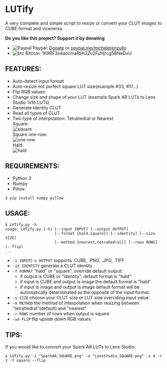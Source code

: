 # LUTify

A very complete and simple script to resize or convert your CLUT images to CUBE format and viceversa.

**Do you like this project? Support it by donating**

- ![Paypal](https://raw.githubusercontent.com/reek/anti-adblock-killer/gh-pages/images/paypal.png) Paypal: [Donate](https://www.paypal.com/donate?hosted_button_id=XQ8QUEME5JZMN) or [paypal.me/michelerenzullo](https://paypal.me/michelerenzullo)
- ![btc](https://raw.githubusercontent.com/reek/anti-adblock-killer/gh-pages/images/bitcoin.png) Bitcoin: 1K9RF3s4aocmaRbh2Zu2FuHjrcg5BNeDxU

## FEATURES:

* Auto-detect input format
* Auto-resize not perfect square LUT size(example #33, #17...)
* Flip RGB values 
* Change size and shape of your LUT (example Spark AR LUTs to Lens Studio 1x16 LUTs)
* Generate identity CLUT
* Read all types of CLUT 
* Two type of interpolation: Tetrahedral or Nearest  
Square:  
![square](https://i.ibb.co/JcWC5Fc/Identity-HALD-square.png)  
Square one-row:  
![one-row](https://i.ibb.co/w7xVt25/Identity-HALD-square.png)  
Hald:  
![hald](https://i.ibb.co/QHPGtHG/Identity-HALD-classic.png)  


## REQUIREMENTS:
* Python 3
* Numpy
* Pillow

```Shell 
$ pip install numpy pillow
```

## USAGE:

```Shell
$ LUTify.py -h
usage: LUTify.py [-h] [--input INPUT] [--output OUTPUT]
                      [--format {hald,square}] [--identity] [--size SIZE]
                      [--method {nearest,tetrahedral}] [--rows ROWS] [--flip]
...
```
* `-i INPUT`/`-o OUTPUT` supports .CUBE, .PNG, .JPG, .TIFF 
* `-id IDENTITY` generate a CLUT identity
* `-f FORMAT` "hald" or "square", override default output:
    - if output is CUBE or "identity", default format is "hald"
    - if input is CUBE and output is image the default format is "hald"
	- if input is image and output is image default format will be automatically determinated as the opposite of the input format.
* `-s SIZE` choose your CLUT size or LUT size overriding input value.
* `-m METHOD` the method of interpolation when resizing between "tetrahedral"(default) and "nearest"
* `-r ROWS` number of rows when output is square
* `-ud FLIP` flip upside down RGB values

## TIPS:
If you would like to convert your Spark AR LUTs to Lens Studio:
```Shell
$ LUTify.py -i "SparkAR_SQUARE.png" -o "LensStudio_SQUARE.png" -s 4 -r 1 -f square --flip
```
